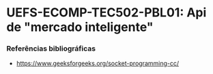 # UEFS-ECOMP-TEC502-PBL01: Api de "mercado inteligente"

### **Referências bibliográficas**

- https://www.geeksforgeeks.org/socket-programming-cc/
